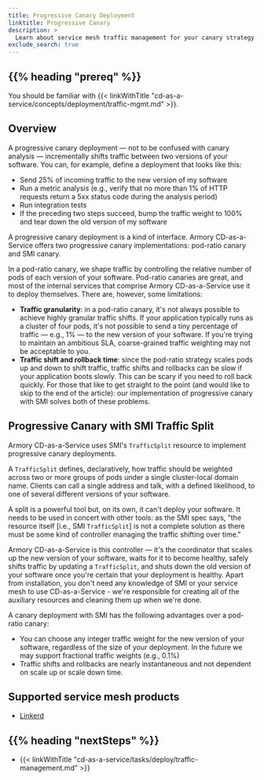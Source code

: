 ```yaml
---
title: Progressive Canary Deployment
linktitle: Progressive Canary
description: >
  Learn about service mesh traffic management for your canary strategy.
exclude_search: true
---
```


## {{% heading "prereq" %}}

You should be familiar with {{< linkWithTitle "cd-as-a-service/concepts/deployment/traffic-mgmt.md" >}}.

## Overview

A progressive canary deployment — not to be confused with canary analysis — incrementally shifts traffic between two versions of your software. You can, for example, define a deployment that looks like this:

- Send 25% of incoming traffic to the new version of my software
- Run a metric analysis (e.g., verify that no more than 1% of HTTP requests return a 5xx status code during the analysis period)
- Run integration tests
- If the preceding two steps succeed, bump the traffic weight to 100% and tear down the old version of my software

A progressive canary deployment is a kind of interface. Armory CD-as-a-Service offers two progressive canary implementations: pod-ratio canary and SMI canary.

In a pod-ratio canary, we shape traffic by controlling the relative number of pods of each version of your software. Pod-ratio canaries are great, and most of the internal services that comprise Armory CD-as-a-Service use it to deploy themselves. There are, however, some limitations:

- **Traffic granularity**: in a pod-ratio canary, it's not always possible to achieve highly granular traffic shifts. If your application typically runs as a cluster of four pods, it's not possible to send a tiny percentage of traffic — e.g., 1% — to the new version of your software. If you're trying to maintain an ambitious SLA, coarse-grained traffic weighting may not be acceptable to you.
- **Traffic shift and rollback time**: since the pod-ratio strategy scales pods up and down to shift traffic, traffic shifts and rollbacks can be slow if your application boots slowly. This can be scary if you need to roll back quickly.
For those that like to get straight to the point (and would like to skip to the end of the article): our implementation of progressive canary with SMI solves both of these problems.

## Progressive Canary with SMI Traffic Split

Armory CD-as-a-Service uses SMI's `TrafficSplit` resource to implement progressive canary deployments.

A `TrafficSplit` defines, declaratively, how traffic should be weighted across two or more groups of pods under a single cluster-local domain name. Clients can call a single address and talk, with a defined likelihood, to one of several different versions of your software.

A split is a powerful tool but, on its own, it can't deploy your software. It needs to be used in concert with other tools: as the SMI spec says, "the resource itself [i.e., SMI `TrafficSplit`] is not a complete solution as there must be some kind of controller managing the traffic shifting over time."

Armory CD-as-a-Service is this controller — it's the coordinator that scales up the new version of your software, waits for it to become healthy, safely shifts traffic by updating a `TrafficSplit`, and shuts down the old version of your software once you're certain that your deployment is healthy. Apart from installation, you don't need any knowledge of SMI or your service mesh to use CD-as-a-Service - we're responsible for creating all of the auxiliary resources and cleaning them up when we're done.

A canary deployment with SMI has the following advantages over a pod-ratio canary:

- You can choose any integer traffic weight for the new version of your software, regardless of the size of your deployment. In the future we may support fractional traffic weights (e.g., 0.1%)
- Traffic shifts and rollbacks are nearly instantaneous and not dependent on scale up or scale down time.

## Supported service mesh products

* [Linkerd](https://linkerd.io/)


## {{%  heading "nextSteps" %}}

- {{< linkWithTitle "cd-as-a-service/tasks/deploy/traffic-management.md" >}}



